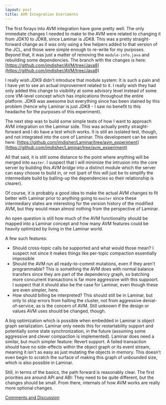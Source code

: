 ```yaml
---
layout: post
title: AVM Integration Exeriments
---
```


The first forays into AVM integration have gone pretty well.  The only immediate changes I needed to make to the AVM were related to changing it from JDK10 to JDK8, since Laminar is JDK8.  This was a pretty straight-forward change as it was only using a few helpers added to that version of the JCL, and those were simple enough to re-write for my purposes.  Beyond that, it was just a matter of removing the `module-info.java` and rebuilding some dependencies.  The branch with the changes is here:  [https://github.com/jmdisher/AVM/tree/Java8](https://github.com/jmdisher/AVM/tree/Java8)

I really wish JDK9 didn't introduce that module system:  It is such a pain and I have yet to see an actual improvement related to it.  I really wish they had only added this change to visibility at some advisory level instead of some core VM-level concept which has implications throughout the entire platform.  JDK8 was awesome but everything since has been stained by this problem (hence why Laminar is just JDK8 - I saw no benefit to this headache for the purposes of this experiment).

The next step was to build some simple tests of how I want to approach AVM integration on the Laminar side.  This was actually pretty straight-forward and I do have a test which works.  It is still an isolated test, though, and not integrated into the core of Laminar.  This development can be seen here:  [https://github.com/jmdisher/Laminar/tree/avm_experiment](https://github.com/jmdisher/Laminar/tree/avm_experiment)

All that said, it is still some distance to the point where anything will be merged into `master`.  I suspect that I will minimize the intrusion into the core server by building this _AVM bridge_ into a distinct module which the server can easy choose to build in, or not (part of this will just be to simplify the intermediate build by balling-up the dependencies so their relationship is clearer).

Of course, it is probably a good idea to make the actual AVM changes to fit better with Laminar prior to anything going to `master` since these intermediary states are interesting for the version history of the modified AVM, but they would mean almost nothing from the perspective of Laminar.

An open question is still how much of the AVM functionality should be mapped into a Laminar concept and how many AVM features could be heavily optimized by living in the Laminar world.

A few such features:

* Should cross-topic calls be supported and what would those mean?  I suspect not since it makes things like per-topic compaction essentially impossible
* Should the AVM run all ready-to-commit mutations, even if they aren't programmable?  This is something the AVM does with normal balance transfers since they are part of the dependency graph, so batching more concurrent transactions is far more aggressive with this suppoort.  I suspect that it should also be the case for Laminar, even though these are even simpler, here.
* How should billing be interpreted?  This should still be in Laminar, but only to stop errors from halting the cluster, not from aggressive denial-of-service, as is the concern of AVM.  Still unknown if the design or values AVM uses should be changed, though.

A big optimization which is possible when embedded in Laminar is object graph serialization.  Laminar only needs this for restartability support and potentially some state synchronization, in the future (assuming some aggressive and clever compaction is implemented).  Laminar does need a similar, but much simpler feature:  Revert support.  A failed transaction should have no side-effects within the object graph or its event stream, meaning it isn't as easy as just mutating the objects in memory.  This doesn't even begin to scratch the surface of making this graph of unbounded size, which is also possible in Laminar.

Still, in terms of the basics, the path forward is reasonably clear.  The first priorities are around API and ABI:  They need to be quite different, but the changes should be small.  From there, internals of how AVM works are really more optional changes.

[Comments and Discussion](https://github.com/jmdisher/Laminar-blog/issues/8)
